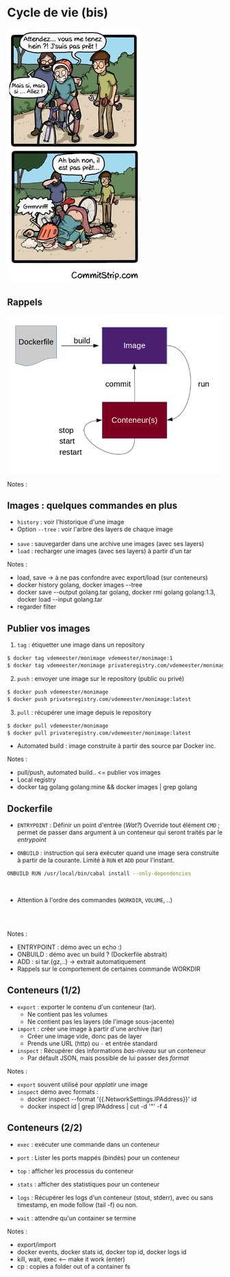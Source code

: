 # Cycle de vie (bis)

![](resources/images/pret-pas-pret.jpg)



## Rappels

![](resources/images/decouverte-conteneur-workflow.png)

Notes :
<!--- ![](resources/images/decouverte-conteneur-workflow.png) -->
<!-- ![](resources/images/lifecycle.png) -->



## Images : quelques commandes en plus

- ``history`` : voir l'historique d'une image
- Option ``--tree`` : voir l'arbre des layers de chaque image
<br/><br/>
- ``save`` : sauvegarder dans une archive une images (avec ses layers)
- ``load`` : recharger une images (avec ses layers) à partir d'un tar

Notes :
- load, save -> à ne pas confondre avec export/load (sur conteneurs)
- docker history golang, docker images --tree
- docker save --output golang.tar golang, docker rmi golang golang:1.3, docker load --input golang.tar
- regarder filter



## Publier vos images

1. ``tag`` : étiquetter une image dans un repository
```bash
$ docker tag vdemeester/monimage vdemeester/monimage:1
$ docker tag vdemeester/monimage privateregistry.com/vdemeester/monimage:latest
```
2. ``push`` : envoyer une image sur le repository (public ou privé)
```bash
$ docker push vdemeester/monimage
$ docker push privateregistry.com/vdemeester/monimage:latest
```
3. ``pull`` : récupérer une image depuis le repository
```bash
$ docker pull vdemeester/monimage
$ docker pull privateregistry.com/vdemeester/monimage:latest
```

- Automated build : image construite à partir des source par Docker
  inc.

Notes :
- pull/push, automated build.. <= publier vos images
- Local registry
- docker tag golang golang:mine && docker images | grep golang



## Dockerfile

- ``ENTRYPOINT`` : Définir un point d'entrée (*Wat?*)
  Override tout élément ``CMD`` ; permet de passer dans argument à un
  conteneur qui seront traités par le *entrypoint*

- ``ONBUILD`` : instruction qui sera exécuter quand une image sera
  construite à partir de la courante. Limité à ``RUN`` et ``ADD`` pour l'instant.
```bash
ONBUILD RUN /usr/local/bin/cabal install --only-dependencies
```

<br />

- Attention à l'ordre des commandes (``WORKDIR``, ``VOLUME``, ..)


<br/><br/>


Notes :
- ENTRYPOINT : démo avec un echo :)
- ONBUILD : démo avec un build ? (Dockerfile abstrait)
- ADD : si tar.{gz,..} -> extrait automatiquement
- Rappels sur le comportement de certaines commande WORKDIR



## Conteneurs (1/2)

- ``export`` : exporter le contenu d'un conteneur (tar).
  - Ne contient pas les volumes
  - Ne contient pas les layers (de l'image sous-jacente)
- ``import`` : créer une image à partir d'une archive (tar)
  - Créer une image vide, donc pas de layer
  - Prends une URL (http) ou ``-`` et entrée standard
- ``inspect`` : Récupérer des informations *bas-niveau* sur un
  conteneur
    - Par défault JSON, mais possible de lui passer des *format*

Notes :
- ``export`` souvent utilisé pour *applatir* une image
- ``inspect`` démo avec formats : 
    - docker inspect --format '{{.NetworkSettings.IPAddress}}' id
    - docker inspect id | grep IPAddress | cut -d '"' -f 4



## Conteneurs (2/2)

- ``exec`` : exécuter une commande dans un conteneur
- ``port`` : Lister les ports mappés (bindés) pour un conteneur
- ``top`` : afficher les processus du conteneur
- ``stats`` : afficher des statistiques pour un conteneur
- ``logs`` : Récupérer les logs d'un conteneur (stout, stderr), avec
ou sans timestamp, en mode follow (tail -f) ou non.

- ``wait`` : attendre qu'un container se termine

Notes :
- export/import
- docker events, docker stats id, docker top id, docker logs id
- kill, wait, exec <-- make it work (enter)
- cp : copies a folder out of a container fs


